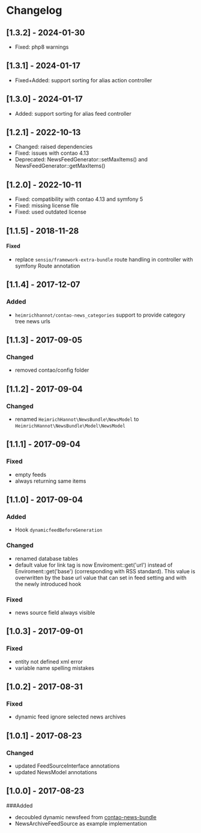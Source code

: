 # Changelog

## [1.3.2] - 2024-01-30
- Fixed: php8 warnings

## [1.3.1] - 2024-01-17
- Fixed+Added: support sorting for alias action controller

## [1.3.0] - 2024-01-17
- Added: support sorting for alias feed controller

## [1.2.1] - 2022-10-13
- Changed: raised dependencies
- Fixed: issues with contao 4.13
- Deprecated: NewsFeedGenerator::setMaxItems() and NewsFeedGenerator::getMaxItems()

## [1.2.0] - 2022-10-11
- Fixed: compatibility with contao 4.13 and symfony 5
- Fixed: missing license file
- Fixed: used outdated license 

## [1.1.5] - 2018-11-28

#### Fixed
- replace `sensio/framework-extra-bundle` route handling in controller with symfony Route annotation

## [1.1.4] - 2017-12-07

### Added
* `heimrichhannot/contao-news_categories` support to provide category tree news urls

## [1.1.3] - 2017-09-05

### Changed
* removed contao/config folder

## [1.1.2] - 2017-09-04 

### Changed
* renamed `HeimrichHannot\NewsBundle\NewsModel` to `HeimrichHannot\NewsBundle\Model\NewsModel`

## [1.1.1] - 2017-09-04

### Fixed
* empty feeds
* always returning same items

## [1.1.0] - 2017-09-04

### Added
* Hook `dynamicfeedBeforeGeneration`

### Changed 
* renamed database tables
* default value for link tag is now Enviroment::get('url') instead of Enviroment::get('base') (corresponding with RSS standard). This value is overwritten by the base url value that can set in feed setting and with the newly introduced hook

### Fixed
* news source field always visible

## [1.0.3] - 2017-09-01

### Fixed
* entity not defined xml error
* variable name spelling mistakes

## [1.0.2] - 2017-08-31

### Fixed
* dynamic feed ignore selected news archives

## [1.0.1] - 2017-08-23

### Changed
* updated FeedSourceInterface annotations
* updated NewsModel annotations

## [1.0.0] - 2017-08-23

###Added
* decoubled dynamic newsfeed from [contao-news-bundle](https://github.com/heimrichhannot/contao-news-bundle)
* NewsArchiveFeedSource as example implementation

